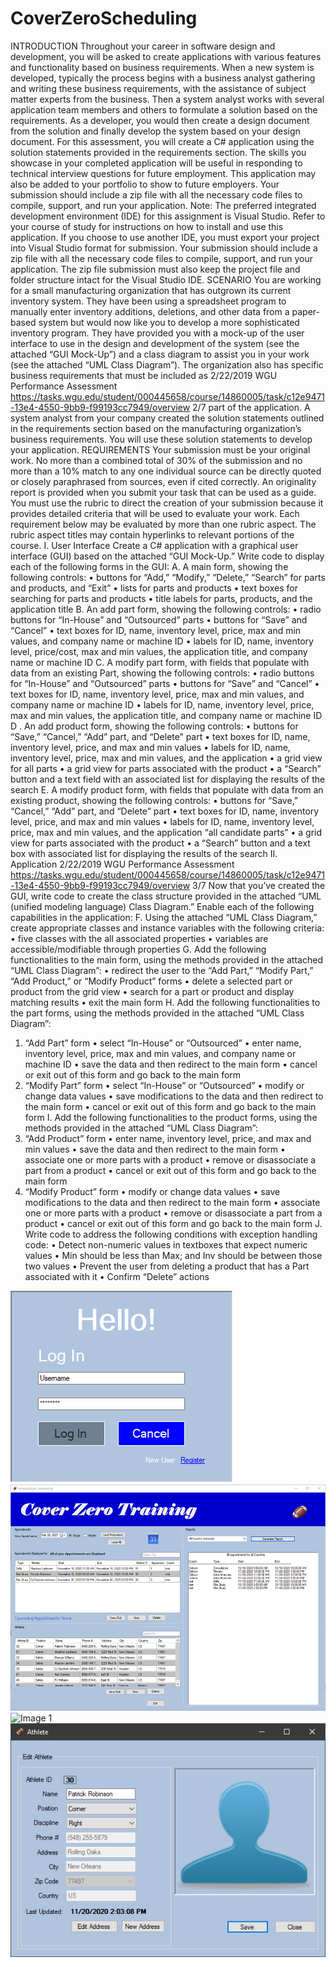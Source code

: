 # CoverZeroScheduling

INTRODUCTION
Throughout your career in software design and development, you will be asked to create applications with
various features and functionality based on business requirements. When a new system is developed,
typically the process begins with a business analyst gathering and writing these business requirements, with
the assistance of subject matter experts from the business. Then a system analyst works with several
application team members and others to formulate a solution based on the requirements. As a developer,
you would then create a design document from the solution and finally develop the system based on your
design document.
For this assessment, you will create a C# application using the solution statements provided in the
requirements section.
The skills you showcase in your completed application will be useful in responding to technical interview
questions for future employment. This application may also be added to your portfolio to show to future
employers.
Your submission should include a zip file with all the necessary code files to compile, support, and run your
application.
Note: The preferred integrated development environment (IDE) for this assignment is Visual Studio.
Refer to your course of study for instructions on how to install and use this application. If you
choose to use another IDE, you must export your project into Visual Studio format for submission.
Your submission should include a zip file with all the necessary code files to compile, support, and
run your application. The zip file submission must also keep the project file and folder structure
intact for the Visual Studio IDE.
SCENARIO
You are working for a small manufacturing organization that has outgrown its current inventory system.
They have been using a spreadsheet program to manually enter inventory additions, deletions, and other
data from a paper-based system but would now like you to develop a more sophisticated inventory program.
They have provided you with a mock-up of the user interface to use in the design and development of the
system (see the attached “GUI Mock-Up”) and a class diagram to assist you in your work (see the attached
“UML Class Diagram”). The organization also has specific business requirements that must be included as
2/22/2019 WGU Performance Assessment
https://tasks.wgu.edu/student/000445658/course/14860005/task/c12e9471-13e4-4550-9bb9-f99193cc7949/overview 2/7
part of the application. A system analyst from your company created the solution statements outlined in the
requirements section based on the manufacturing organization’s business requirements. You will use these
solution statements to develop your application.
REQUIREMENTS
Your submission must be your original work. No more than a combined total of 30% of the submission and
no more than a 10% match to any one individual source can be directly quoted or closely paraphrased from
sources, even if cited correctly. An originality report is provided when you submit your task that can be used
as a guide.
You must use the rubric to direct the creation of your submission because it provides detailed criteria that
will be used to evaluate your work. Each requirement below may be evaluated by more than one rubric
aspect. The rubric aspect titles may contain hyperlinks to relevant portions of the course.
I. User Interface
Create a C# application with a graphical user interface (GUI) based on the attached “GUI Mock-Up.” Write
code to display each of the following forms in the GUI:
A. A main form, showing the following controls:
• buttons for “Add,” “Modify,” “Delete,” “Search” for parts and products, and “Exit”
• lists for parts and products
• text boxes for searching for parts and products
• title labels for parts, products, and the application title
B. An add part form, showing the following controls:
• radio buttons for “In-House” and “Outsourced” parts
• buttons for “Save” and “Cancel”
• text boxes for ID, name, inventory level, price, max and min values, and company name or machine ID
• labels for ID, name, inventory level, price/cost, max and min values, the application title, and company
name or machine ID
C. A modify part form, with fields that populate with data from an existing Part, showing the following
controls:
• radio buttons for “In-House” and “Outsourced” parts
• buttons for “Save” and “Cancel”
• text boxes for ID, name, inventory level, price, max and min values, and company name or machine ID
• labels for ID, name, inventory level, price, max and min values, the application title, and company
name or machine ID
D . An add product form, showing the following controls:
• buttons for “Save,” “Cancel,” “Add” part, and “Delete” part
• text boxes for ID, name, inventory level, price, and max and min values
• labels for ID, name, inventory level, price, max and min values, and the application
• a grid view for all parts
• a grid view for parts associated with the product
• a “Search” button and a text field with an associated list for displaying the results of the search
E. A modify product form, with fields that populate with data from an existing product, showing the following
controls:
• buttons for “Save,” “Cancel,” “Add” part, and “Delete” part
• text boxes for ID, name, inventory level, price, and max and min values
• labels for ID, name, inventory level, price, max and min values, and the application “all candidate parts”
• a grid view for parts associated with the product
• a “Search” button and a text box with associated list for displaying the results of the search
II. Application
2/22/2019 WGU Performance Assessment
https://tasks.wgu.edu/student/000445658/course/14860005/task/c12e9471-13e4-4550-9bb9-f99193cc7949/overview 3/7
Now that you’ve created the GUI, write code to create the class structure provided in the attached “UML
(unified modeling language) Class Diagram.” Enable each of the following capabilities in the application:
F. Using the attached “UML Class Diagram,” create appropriate classes and instance variables with the
following criteria:
• five classes with the all associated properties
• variables are accessible/modifiable through properties
G. Add the following functionalities to the main form, using the methods provided in the attached “UML
Class Diagram”:
• redirect the user to the “Add Part,” “Modify Part,” “Add Product,” or “Modify Product” forms
• delete a selected part or product from the grid view
• search for a part or product and display matching results
• exit the main form
H. Add the following functionalities to the part forms, using the methods provided in the attached “UML
Class Diagram”:
1. “Add Part” form
• select “In-House” or “Outsourced”
• enter name, inventory level, price, max and min values, and company name or machine ID
• save the data and then redirect to the main form
• cancel or exit out of this form and go back to the main form
2. “Modify Part” form
• select “In-House” or “Outsourced”
• modify or change data values
• save modifications to the data and then redirect to the main form
• cancel or exit out of this form and go back to the main form
I. Add the following functionalities to the product forms, using the methods provided in the attached “UML
Class Diagram”:
1. “Add Product” form
• enter name, inventory level, price, and max and min values
• save the data and then redirect to the main form
• associate one or more parts with a product
• remove or disassociate a part from a product
• cancel or exit out of this form and go back to the main form
2. “Modify Product” form
• modify or change data values
• save modifications to the data and then redirect to the main form
• associate one or more parts with a product
• remove or disassociate a part from a product
• cancel or exit out of this form and go back to the main form
J. Write code to address the following conditions with exception handling code:
• Detect non-numeric values in textboxes that expect numeric values
• Min should be less than Max; and Inv should be between those two values
• Prevent the user from deleting a product that has a Part associated with it
• Confirm “Delete” actions

![Image 1](https://github.com/DaSigma/CoverZeroScheduling/blob/master/Login.jpg)
![Image 1](https://github.com/DaSigma/CoverZeroScheduling/blob/master/Main.jpg)
![Image 1](https://github.com/DaSigma/CoverZeroScheduling/blob/master/Appointmnet.jpg)
![Image 1](https://github.com/DaSigma/CoverZeroScheduling/blob/master/Athlete.jpg)


